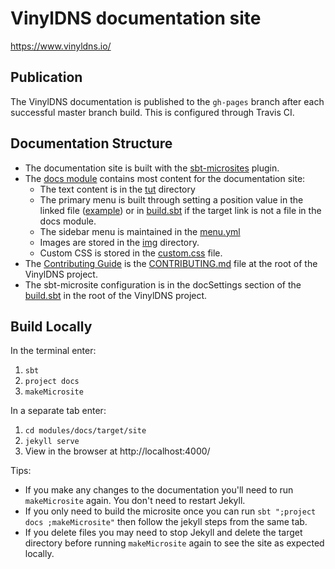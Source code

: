 # VinylDNS documentation site

https://www.vinyldns.io/

## Publication
The VinylDNS documentation is published to the `gh-pages` branch after each successful master branch build. This is configured through Travis CI.

## Documentation Structure
- The documentation site is built with the [sbt-microsites](https://47deg.github.io/sbt-microsites/) plugin.
- The [docs module](https://github.com/vinyldns/vinyldns/tree/master/modules/docs/src/main) contains most content for the documentation site:
  - The text content is in the [tut](https://github.com/vinyldns/vinyldns/tree/master/modules/docs/src/main/tut/) directory
  - The primary menu is built through setting a position value in the linked file ([example](https://github.com/vinyldns/vinyldns/blob/master/modules/docs/src/main/tut/index.md)) or in [build.sbt](https://github.com/vinyldns/vinyldns/blob/master/build.sbt) if the target link is not a file in the docs module.
  - The sidebar menu is maintained in the [menu.yml](https://github.com/vinyldns/vinyldns/tree/master/modules/docs/src/main/resources/microsite/data/menu.yml)
  - Images are stored in the [img](https://github.com/vinyldns/vinyldns/tree/master/modules/docs/src/main/tut/img/) directory.
  - Custom CSS is stored in the [custom.css](https://github.com/vinyldns/vinyldns/tree/master/modules/docs/src/main/resources/microsite/css/custom.css) file.
- The [Contributing Guide](https://www.vinyldns.io/contributing.html) is the [CONTRIBUTING.md](https://github.com/vinyldns/vinyldns/blob/master/CONTRIBUTING.md) file at the root of the VinylDNS project.
- The sbt-microsite configuration is in the docSettings section of the  [build.sbt](https://github.com/vinyldns/vinyldns/blob/master/build.sbt) in the root of the VinylDNS project.

## Build Locally
In the terminal enter:
1.  `sbt`
1. `project docs`
1. `makeMicrosite`

In a separate tab enter:
1. `cd modules/docs/target/site`
1. `jekyll serve`
1. View in the browser at http://localhost:4000/

Tips:
* If you make any changes to the documentation you'll need to run `makeMicrosite` again.
You don't need to restart Jekyll.
* If you only need to build the microsite once you can run `sbt ";project docs ;makeMicrosite"` then follow the jekyll steps from the same tab.
* If you delete files you may need to stop Jekyll and delete the target directory before running `makeMicrosite` again to see the site as expected locally.
